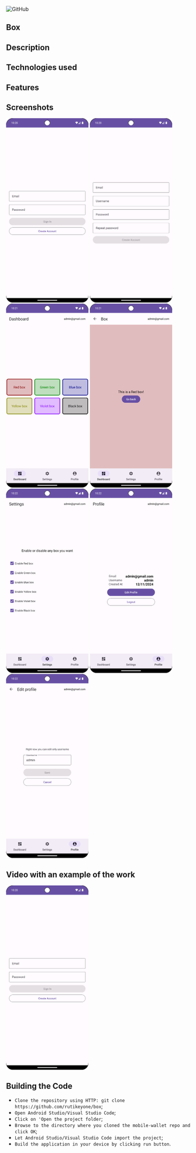 ![GitHub](https://img.shields.io/github/license/IgorVolochay/Face-recognition?style=flat-square&color=blue) &nbsp;
## Box

## Description 

## Technologies used

## Features

## Screenshots

<p align="start">
  <img src="https://github.com/rutikeyone/box/blob/master/app/metadata/screenshots/1.png" width="225"/>
  <img src="https://github.com/rutikeyone/box/blob/master/app/metadata/screenshots/2.png" width="225"/>
  <img src="https://github.com/rutikeyone/box/blob/master/app/metadata/screenshots/3.png" width="225"/>
  <img src="https://github.com/rutikeyone/box/blob/master/app/metadata/screenshots/4.png" width="225"/>
  <img src="https://github.com/rutikeyone/box/blob/master/app/metadata/screenshots/5.png" width="225"/>
  <img src="https://github.com/rutikeyone/box/blob/master/app/metadata/screenshots/6.png" width="225"/>
  <img src="https://github.com/rutikeyone/box/blob/master/app/metadata/screenshots/7.png" width="225"/>
</p>

## Video with an example of the work

<a href="https://youtube.com/shorts/YWfOFnBKGIc">
  <img src="https://github.com/rutikeyone/box/blob/master/app/metadata/screenshots/1.png" width="225"/>
</a>

## Building the Code

* `Clone the repository using HTTP: git clone https://github.com/rutikeyone/box`;
* `Open Android Studio/Visual Studio Code`;
* `Click on 'Open the project folder`;
* `Browse to the directory where you cloned the mobile-wallet repo and click OK`;
* `Let Android Studio/Visual Studio Code import the project`;
* `Build the application in your device by clicking run button`.
